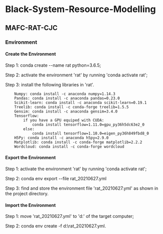 # Black-System-Resource-Modelling
## MAFC-RAT-CJC
### Environment
#### Create the Environment
Step 1: conda create --name rat python=3.6.5;

Step 2: activate the environment 'rat' by running 'conda activate rat';

Step 3: install the following libraries in 'rat'.

        Numpy: conda install -c anaconda numpy=1.14.3
        Pandas: conda install -c anaconda pandas=0.23.0
        Scikit-learn: conda install -c anaconda scikit-learn=0.19.1
        Treelib: conda install -c conda-forge treelib=1.5.5
        Gensim: conda install -c anaconda gensim=3.4.0
        Tensorflow: 
            if you have a GPU equiped with CUDA:
                conda install tensorflow=1.11.0=gpu_py36h5dc63e2_0
            else:
                conda install tensorflow=1.10.0=eigen_py36h849fbd8_0
        H5Py: conda install -c anaconda h5py=2.9.0
        Matplotlib: conda install -c conda-forge matplotlib=2.2.2
        Wordcloud: conda install -c conda-forge wordcloud

#### Export the Environment
Step 1: activate the environment 'rat' by running 'conda activate rat';

Step 2: conda env export --file rat_20210627.yml

Step 3: find and store the environment file 'rat_20210627.yml' as shown in the project directory.

#### Import the Environment
Step 1: move 'rat_20210627.yml' to 'd:\' of the target computer;

Step 2: conda env create -f  d:\rat_20210627.yml.